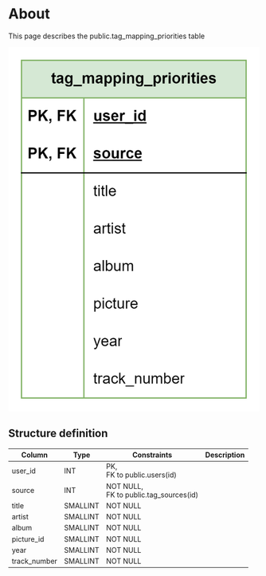 # About  

This page describes the public.tag_mapping_priorities table  

![Alt text](tag_mapping_priorities.png)

## Structure definition  

| Column | Type | Constraints | Description |
| - | - | - | - |
| user_id | INT | PK,<br/> FK to public.users(id) |
| source | INT | NOT NULL,<br/> FK to public.tag_sources(id) |
| title | SMALLINT | NOT NULL |
| artist | SMALLINT | NOT NULL |
| album | SMALLINT | NOT NULL |
| picture_id | SMALLINT | NOT NULL |
| year | SMALLINT | NOT NULL |
| track_number | SMALLINT | NOT NULL |
